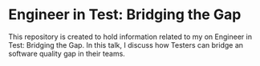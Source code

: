 # Engineer in Test: Bridging the Gap

This repository is created to hold information related to my on Engineer in Test: Bridging the Gap. In this talk, I discuss how Testers can bridge an software quality gap in their teams.
